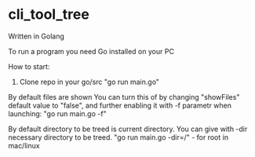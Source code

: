 # cli_tool_tree
Written in Golang

To run a program you need Go installed on your PC

How to start:
1. Clone repo in your go/src
"go run main.go"

By default files are shown
You can turn this of by changing "showFiles" default value to "false", and further enabling it with -f parametr when launching:
"go run main.go -f"

By default directory to be treed is current directory. You can give with -dir necessary directory to be treed.
"go run main.go -dir=/" - for root in mac/linux

